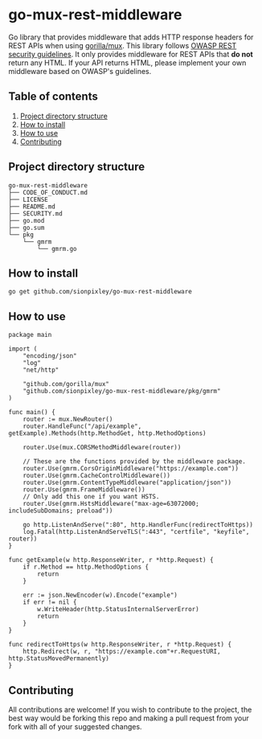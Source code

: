 # go-mux-rest-middleware

Go library that provides middleware that adds HTTP response headers for REST APIs when using [gorilla/mux](https://github.com/gorilla/mux). This library follows [OWASP REST security guidelines](https://cheatsheetseries.owasp.org/cheatsheets/REST_Security_Cheat_Sheet.html#security-headers). It only provides middleware for REST APIs that **do not** return any HTML. If your API returns HTML, please implement your own middleware based on OWASP's guidelines.

## Table of contents

1. [Project directory structure](#project-directory-structure)
2. [How to install](#how-to-install)
3. [How to use](#how-to-use)
4. [Contributing](#contributing)

## Project directory structure

```
go-mux-rest-middleware
├── CODE_OF_CONDUCT.md
├── LICENSE
├── README.md
├── SECURITY.md
├── go.mod
├── go.sum
└── pkg
    └── gmrm
        └── gmrm.go
```

## How to install

`go get github.com/sionpixley/go-mux-rest-middleware`

## How to use

```
package main

import (
    "encoding/json"
    "log"
    "net/http"

    "github.com/gorilla/mux"
    "github.com/sionpixley/go-mux-rest-middleware/pkg/gmrm"
)

func main() {
    router := mux.NewRouter()
    router.HandleFunc("/api/example", getExample).Methods(http.MethodGet, http.MethodOptions)

    router.Use(mux.CORSMethodMiddleware(router))

    // These are the functions provided by the middleware package.
    router.Use(gmrm.CorsOriginMiddleware("https://example.com"))
    router.Use(gmrm.CacheControlMiddleware())
    router.Use(gmrm.ContentTypeMiddleware("application/json"))
    router.Use(gmrm.FrameMiddleware())
    // Only add this one if you want HSTS.
    router.Use(gmrm.HstsMiddleware("max-age=63072000; includeSubDomains; preload"))

    go http.ListenAndServe(":80", http.HandlerFunc(redirectToHttps))
    log.Fatal(http.ListenAndServeTLS(":443", "certfile", "keyfile", router))
}

func getExample(w http.ResponseWriter, r *http.Request) {
    if r.Method == http.MethodOptions {
        return
    }

    err := json.NewEncoder(w).Encode("example")
    if err != nil {
        w.WriteHeader(http.StatusInternalServerError)
        return
    }
}

func redirectToHttps(w http.ResponseWriter, r *http.Request) {
    http.Redirect(w, r, "https://example.com"+r.RequestURI, http.StatusMovedPermanently)
}
```

## Contributing

All contributions are welcome! If you wish to contribute to the project, the best way would be forking this repo and making a pull request from your fork with all of your suggested changes.
